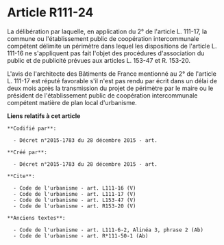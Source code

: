 # Article R111-24

La délibération par laquelle, en application du 2° de l'article L. 111-17, la commune ou l'établissement public de
coopération intercommunale compétent délimite un périmètre dans lequel les dispositions de l'article L. 111-16 ne
s'appliquent pas fait l'objet des procédures d'association du public et de publicité prévues aux articles L. 153-47 et R.
153-20. 

L'avis de l'architecte des Bâtiments de France mentionné au 2° de l'article L. 111-17 est réputé favorable s'il n'est pas
rendu par écrit dans un délai de deux mois après la transmission du projet de périmètre par le maire ou le président de
l'établissement public de coopération intercommunale compétent matière de plan local d'urbanisme.

**Liens relatifs à cet article**

	**Codifié par**:

	  - Décret n°2015-1783 du 28 décembre 2015 - art.

	**Créé par**:

	  - Décret n°2015-1783 du 28 décembre 2015 - art.

	**Cite**:

	  - Code de l'urbanisme - art. L111-16 (V)
	  - Code de l'urbanisme - art. L111-17 (V)
	  - Code de l'urbanisme - art. L153-47 (V)
	  - Code de l'urbanisme - art. R153-20 (V)

	**Anciens textes**:

	  - Code de l'urbanisme - art. L111-6-2, Alinéa 3, phrase 2 (Ab)
	  - Code de l'urbanisme - art. R*111-50-1 (Ab)
